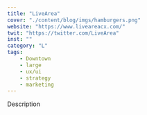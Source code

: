 ```yaml
---
title: "LiveArea"
cover: "./content/blog/imgs/hamburgers.png"
website: "https://www.liveareacx.com/"
twit: "https://twitter.com/LiveArea"
inst: ""
category: "L"
tags:
    - Downtown
    - large
    - ux/ui
    - strategy
    - marketing
---
```


Description
